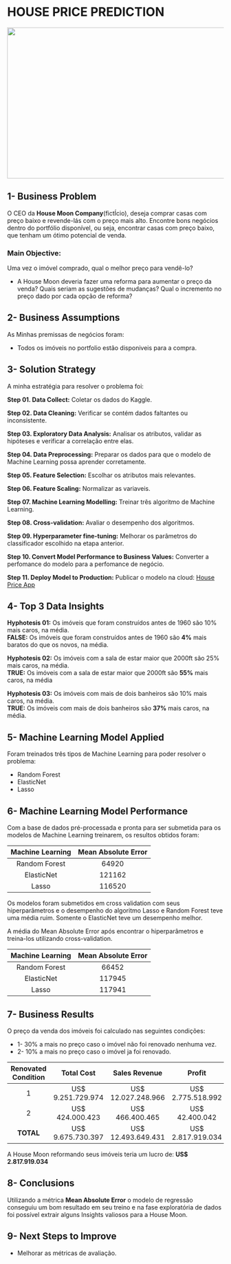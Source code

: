 # HOUSE PRICE PREDICTION 

<p align="center">
  <img  width="1000px" height="350" src="https://s2.best-wallpaper.net/wallpaper/3840x2160/1809/Some-money-dollars_3840x2160.jpg">
</p>




## 1- Business Problem
O CEO da **House Moon Company**(fictÍcio), deseja comprar casas com preço baixo e revende-lás com o preço mais alto. Encontre bons negócios dentro do portfólio disponível, ou seja, encontrar casas com preço baixo, que tenham um ótimo potencial de venda.

### Main Objective:
Uma vez o imóvel comprado, qual o melhor preço para vendê-lo?

* A House Moon deveria fazer uma reforma para aumentar o preço da venda? Quais seriam as sugestões de mudanças? Qual o incremento no preço dado por cada opção de reforma?

## 2- Business Assumptions
As Minhas premissas de negócios foram:

* Todos os imóveis no portfolio estão disponiveis para a compra.

## 3- Solution Strategy
A minha estratégia para resolver o problema foi:

**Step 01. Data Collect:** Coletar os dados do Kaggle.

**Step 02. Data Cleaning:** Verificar se contém dados faltantes ou inconsistente.

**Step 03. Exploratory Data Analysis:** Analisar os atributos, validar as hipóteses e verificar a correlação entre elas. 

**Step 04. Data Preprocessing:** Preparar os dados para que o modelo de Machine Learning possa aprender corretamente.

**Step 05. Feature Selection:** Escolhar os atributos mais relevantes.

**Step 06. Feature Scaling:** Normalizar as variaveis.

**Step 07. Machine Learning Modelling:** Treinar três algoritmo de Machine Learning.

**Step 08. Cross-validation:** Avaliar o desempenho dos algoritmos.

**Step 09. Hyperparameter fine-tuning:** Melhorar os parâmetros do classificador escolhido na etapa anterior.

**Step 10. Convert Model Performance to Business Values:** Converter a perfomance do modelo para a perfomance de negócio.

**Step 11. Deploy Model to Production:** Publicar o modelo na cloud: [House Price App](https://house-price-predict-sc30.herokuapp.com/)


## 4- Top 3 Data Insights

**Hyphotesis 01:** Os imóveis que foram construídos antes de 1960 são 10% mais caros, na média.</br>
**FALSE:** Os imóveis que foram construídos antes de 1960 são **4%** mais baratos do que os novos, na média. 

**Hyphotesis 02:** Os imóveis com a sala de estar maior que 2000ft são 25% mais caros, na média.</br>
**TRUE:** Os imóveis com a sala de estar maior que 2000ft são **55%** mais caros, na média

**Hyphotesis 03:** Os imóveis com mais de dois banheiros são 10% mais caros, na média.</br>
**TRUE:** Os imóveis com mais de dois banheiros são **37%** mais caros, na média. 

## 5- Machine Learning Model Applied
Foram treinados três tipos de Machine Learning para poder resolver o problema:
* Random Forest 
* ElasticNet
* Lasso

## 6- Machine Learning Model Performance
Com a base de dados pré-processada e pronta para ser submetida para os modelos de Machine Learning treinarem, os resultos obtidos foram:

| Machine Learning | Mean Absolute Error       |
| :--------------: | :-------------: |
| Random Forest          | 64920          |
| ElasticNet    | 121162         |
| Lasso             | 116520          |

Os modelos foram submetidos em cross validation com seus hiperparâmetros e o desempenho do algoritmo Lasso e Random Forest teve uma média ruim. Somente o ElasticNet teve um desempenho melhor.

A média do Mean Absolute Error após encontrar o hiperparâmetros e treina-los utilizando cross-validation.

| Machine Learning | Mean Absolute Error       |
| :--------------: | :-------------: |
| Random Forest          | 66452          |
| ElasticNet    | 117945        |
| Lasso             | 117941         |

## 7- Business Results
O preço da venda dos imóveis foi calculado nas seguintes condições:

* 1- 30% a mais no preço caso o imóvel não foi renovado nenhuma vez.
* 2- 10% a mais no preço caso o imóvel ja foi renovado.

| Renovated Condition | Total Cost          | Sales Revenue        |Profit               |
| :---------------:   | :-------------:     | :-----------:        | :----:              |
| 1                   | US$ 9.251.729.974|US$ 12.027.248.966 |US$ 2.775.518.992 |
| 2                   | US$ 424.000.423  |US$ 466.400.465    |US$ 42.400.042    |
| **TOTAL**           | US$ 9.675.730.397|US$ 12.493.649.431 |US$ 2.817.919.034 |

A House Moon reformando seus imóveis teria um lucro de: **US$ 2.817.919.034**

## 8- Conclusions
Utilizando a métrica **Mean Absolute Error** o modelo de regressão conseguiu um bom resultado em seu treino e na fase exploratória de dados foi possível extrair alguns Insights valiosos para a House Moon.

## 9- Next Steps to Improve
* Melhorar as métricas de avaliação.
